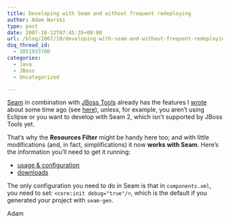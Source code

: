 ```yaml
---
title: Developing with Seam and without frequent redeploying
author: Adam Warski
type: post
date: 2007-10-12T07:45:35+00:00
url: /blog/2007/10/developing-with-seam-and-without-frequent-redeploying/
dsq_thread_id:
  - 1051933700
categories:
  - Java
  - JBoss
  - Uncategorized

---
```

[Seam][1] in combination with [JBoss Tools][2] already has the features I [wrote][3] about some time ago (see [here][4]), unless, for example, you aren&#8217;t using Eclipse or you want to develop with Seam 2, which isn&#8217;t supported by JBoss Tools yet.

That&#8217;s why the **Resources Filter** might be handy here too; and with little modifications (and, in fact, simplifications) it now **works with Seam**. Here&#8217;s the information you&#8217;ll need to get it running:

  * [usage & configuration][5]
  * [downloads][6]

The only configuration you need to do in Seam is that in `components.xml`, you need to set: `<core:init debug="true"/>`, which is the default if you generated your project with `seam-gen`.

Adam

 [1]: http://labs.jboss.com/jbossseam
 [2]: http://labs.jboss.com/tools
 [3]: http://www.warski.org/blog/?p=3
 [4]: http://docs.jboss.com/seam/2.0.0.CR2/reference/en/html/gettingstarted.html#d0e2139
 [5]: http://labs.jboss.com/wiki/ShotokuWebFilter
 [6]: http://labs.jboss.com/shotoku/downloads/web
